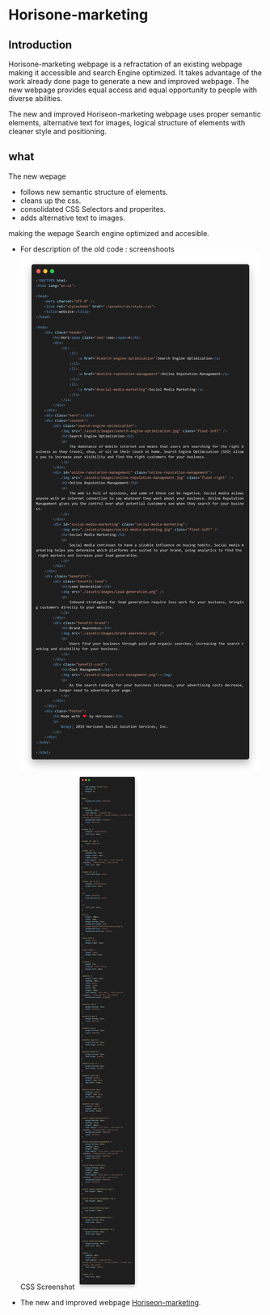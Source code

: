 # Horisone-marketing

## Introduction

Horisone-marketing webpage is a refractation of an existing webpage making it accessible and search Engine optimized. It takes advantage of the work already done page to generate a new and improved webpage. The new webpage provides equal access and equal opportunity to people with diverse abilities.

The new and improved Horiseon-marketing webpage uses proper semantic elements, alternative text for images, logical structure of elements with cleaner style and positioning.

## what

The new wepage 
 - follows new semantic structure of elements.
 - cleans up the css.
 - consolidated CSS Selectors and properites.
 - adds alternative text to images.
 
 making the wepage Search engine optimized and accesible.



 - For description of the old code : screenshoots ![Screenshot of old html structure](assets/images/oldcode_screenshot.png)                                                          CSS Screenshot![Screenshot of Old CSS ](assets/images/CSS_screenshot.png)

 - The new and improved webpage [Horiseon-marketing](https://robel-codes.github.io/horiseon-marketing/).
